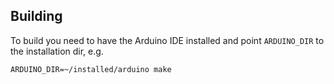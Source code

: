 ## Building

To build you need to have the Arduino IDE installed and point ```ARDUINO_DIR``` to the installation dir, e.g.

```
ARDUINO_DIR=~/installed/arduino make
```
